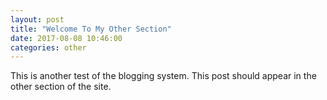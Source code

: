```yaml
---
layout: post
title: "Welcome To My Other Section"
date: 2017-08-08 10:46:00
categories: other
---
```


This is another test of the blogging system. This post should appear in the
other section of the site.
